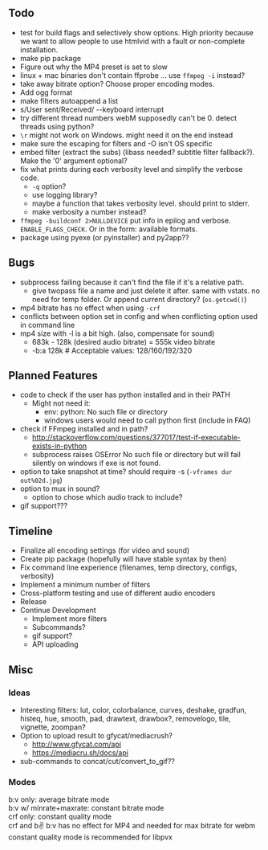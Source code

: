 ## Todo

- test for build flags and selectively show options. High priority because we want to allow people to use htmlvid with a fault or non-complete installation.
- make pip package
- Figure out why the MP4 preset is set to slow
- linux + mac binaries don't contain ffprobe ... use `ffmpeg -i` instead?
- take away bitrate option? Choose proper encoding modes.
- Add ogg format
- make filters autoappend a list
- s/User sent/Received/ --keyboard interrupt
- try different thread numbers webM supposedly can't be 0. detect threads using python?
- `\r` might not work on Windows. might need it on the end instead
- make sure the escaping for filters and -O isn't OS specific
- embed filter (extract the subs) (libass needed? subtitle filter fallback?). Make the '0' argument optional?
- fix what prints during each verbosity level and simplify the verbose code.
  - `-q` option?
  - use logging library?
  - maybe a function that takes verbosity level. should print to stderr.
  - make verbosity a number instead?
- `ffmpeg -buildconf 2>NULLDEVICE` put info in epilog and verbose. `ENABLE_FLAGS_CHECK`. Or in the form: available formats.
- package using pyexe (or pyinstaller) and py2app??

## Bugs
- subprocess failing because it can't find the file if it's a relative path.
  - give twopass file a name and just delete it after. same with vstats. no need for temp folder. Or append current directory? (`os.getcwd()`)
- mp4 bitrate has no effect when using `-crf`
- conflicts between option set in config and when conflicting option used in command line
- mp4 size with -l is a bit high. (also, compensate for sound)
  - 683k - 128k (desired audio bitrate) = 555k video bitrate
  - -b:a 128k # Acceptable values: 128/160/192/320

## Planned Features

- code to check if the user has python installed and in their PATH
  - Might not need it:
    - env: python: No such file or directory
    - windows users would need to call python first (include in FAQ)
- check if FFmpeg installed and in path?
  - http://stackoverflow.com/questions/377017/test-if-executable-exists-in-python
  - subprocess raises OSError No such file or directory but will fail silently on windows if exe is not found.
- option to take snapshot at time? should require -s (`-vframes dur out%02d.jpg`)
- option to mux in sound?
  - option to chose which audio track to include?
- gif support???

## Timeline

- Finalize all encoding settings (for video and sound)
- Create pip package (hopefully will have stable syntax by then)
- Fix command line experience (filenames, temp directory, configs, verbosity)
- Implement a minimum number of filters
- Cross-platform testing and use of different audio encoders
- Release
- Continue Development
  - Implement more filters
  - Subcommands?
  - gif support?
  - API uploading

## Misc

### Ideas

- Interesting filters: lut, color, colorbalance, curves, deshake, gradfun,
histeq, hue, smooth, pad, drawtext, drawbox?, removelogo, tile, vignette, zoompan?
- Option to upload result to gfycat/mediacrush?
   - http://www.gfycat.com/api
   - https://mediacru.sh/docs/api
- sub-commands to concat/cut/convert_to_gif??

### Modes
  b:v only: average bitrate mode  
  b:v w/ minrate+maxrate: constant bitrate mode  
  crf only: constant quality mode  
  crf and b:v: b:v has no effect for MP4 and needed for max bitrate for webm  
  constant quality mode is recommended for libpvx
